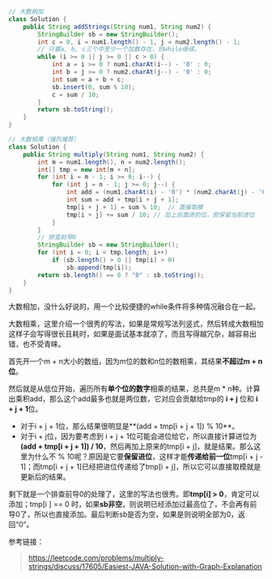 ``` java
// 大数相加
class Solution {
    public String addStrings(String num1, String num2) {
        StringBuilder sb = new StringBuilder();
        int c = 0, i = num1.length() - 1, j = num2.length() - 1;
        // 只要a, b, c三个中至少一个加数存在，则while继续。
        while (i >= 0 || j >= 0 || c > 0) {
            int a = i >= 0 ? num1.charAt(i--) - '0' : 0;
            int b = j >= 0 ? num2.charAt(j--) - '0' : 0;
            int sum = a + b + c;
            sb.insert(0, sum % 10);
            c = sum / 10;
        }
        return sb.toString();
    }
}

// 大数相乘（强烈推荐）
class Solution {
    public String multiply(String num1, String num2) {
        int m = num1.length(), n = num2.length();
        int[] tmp = new int[m + n];
        for (int i = m - 1; i >= 0; i--) {
            for (int j = n - 1; j >= 0; j--) {
                int add = (num1.charAt(i) - '0') * (num2.charAt(j) - '0');
                int sum = add + tmp[i + j + 1];
                tmp[i + j + 1] = sum % 10;	// 直接取模
                tmp[i + j] += sum / 10;	// 加上后面进的位，但保留当前进位
            }
        }
        // 排查前导0
        StringBuilder sb = new StringBuilder();
        for (int i = 0; i < tmp.length; i++)
            if (sb.length() > 0 || tmp[i] > 0)
                sb.append(tmp[i]);
        return sb.length() == 0 ? "0" : sb.toString();
    }
}
```

大数相加，没什么好说的，用一个比较便捷的while条件将多种情况融合在一起。

大数相乘，这里介绍一个很秀的写法，如果是常规写法列竖式，然后转成大数相加这样子会写得很长且耗时，如果是面试基本就凉了，而且写得越冗杂，越容易出错，也不受青睐。

首先开一个m + n大小的数组，因为m位的数和n位的数相乘，其结果**不超过m + n位**。

然后就是从低位开始，遍历所有**单个位的数字**相乘的结果，总共是m * n种。计算出乘积add，那么这个add最多也就是两位数，它对应会贡献给tmp的 **i + j** 位和 **i + j + 1**位。

* 对于i + j + 1位，那么结果很明显是**(add + tmp[i + j + 1]) % 10**。
* 对于i + j位，因为要考虑到 i + j + 1位可能会进位给它，所以直接计算进位为 **(add + tmp[i + j + 1]) / 10**，然后再加上原来的tmp[i + j]，就是结果。那么这里为什么不 % 10呢？原因是它要**保留进位**，这样才能**传递给前一位**tmp[i + j - 1]；而tmp[i + j + 1]已经把进位传递给了tmp[i + j]，所以它可以直接取模就是更新后的结果。

剩下就是一个排查前导0的处理了，这里的写法也很秀。即**tmp[i] > 0**，肯定可以添加；tmp[i ] == 0 时，如果**sb非空**，则说明已经添加过最高位了，不会再有前导0了，所以也直接添加。最后判断sb是否为空，如果是则说明全部为0，返回“0”。

参考链接：

> https://leetcode.com/problems/multiply-strings/discuss/17605/Easiest-JAVA-Solution-with-Graph-Explanation